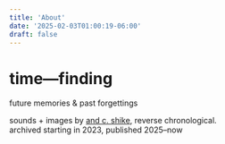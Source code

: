 ```yaml
---
title: 'About'
date: '2025-02-03T01:00:19-06:00'
draft: false
---
```


# time—finding

future memories & past forgettings

sounds + images by [and c. shike](https://and-cs.co), reverse chronological. 
<br>archived starting in 2023, published 2025–now